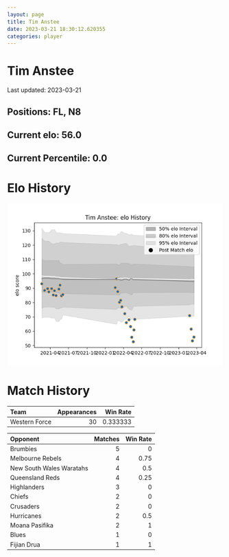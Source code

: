 ```yaml
---  
layout: page  
title: Tim Anstee  
date: 2023-03-21 18:30:12.620355  
categories: player  
---
```

# Tim Anstee


Last updated: 2023-03-21
## Positions: FL, N8

## Current elo: 56.0

## Current Percentile: 0.0

# Elo History


![elo history](history_TimAnstee.png)
# Match History


| Team          |   Appearances |   Win Rate |
|:--------------|--------------:|-----------:|
| Western Force |            30 |   0.333333 |

| Opponent                 |   Matches |   Win Rate |
|:-------------------------|----------:|-----------:|
| Brumbies                 |         5 |       0    |
| Melbourne Rebels         |         4 |       0.75 |
| New South Wales Waratahs |         4 |       0.5  |
| Queensland Reds          |         4 |       0.25 |
| Highlanders              |         3 |       0    |
| Chiefs                   |         2 |       0    |
| Crusaders                |         2 |       0    |
| Hurricanes               |         2 |       0.5  |
| Moana Pasifika           |         2 |       1    |
| Blues                    |         1 |       0    |
| Fijian Drua              |         1 |       1    |